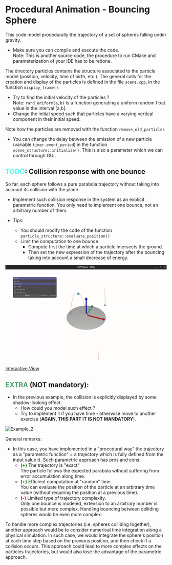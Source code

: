 # Procedural Animation - Bouncing Sphere

This code model procedurally the trajectory of a set of spheres falling under gravity.

- Make sure you can compile and execute the code.\
  Note: This is another source code, the procedure to run CMake and parameterization of your IDE has to be redone.

The directory particles contains the structure associated to the particle model (position, velocity, time of birth, etc.). The general calls for the creation and display of the particles is defined in the file `scene.cpp`, in the function `display_frame()`.

- Try to find the initial velocity of the particles ?\
  Note: `rand_uniform(a,b)` is a function generating a uniform random float value in the interval \[a,b\].
- Change the initial speed such that particles have a varying vertical component in their initial speed.

Note how the particles are removed with the function `remove_old_particles`

- You can change the delay between the emission of a new particle (variable `timer.event_period`) in the function `scene_structure::initialize()`. This is also a parameter which we can control through GUI.

## <font color="#52ffe8">**TODO**</font>: Collision response with one bounce

So far, each sphere follows a pure parabola trajectory without taking into account its collision with the plane.

- Implement such collision response in the system as an explicit parametric function.
        You only need to implement one bounce, not an arbitrary number of them.

- Tips:
    - You should modify the code of the function `particle_structure::evaluate_position()`
    - Limit the computation to one bounce
        - Compute first the time at which a particle intersects the ground.
        - Then set the new expression of the trajectory after the bouncing taking into account a small decrease of energy.

![Example_1](02abouncingsol.gif)

[Interactive View](https://imagecomputing.net/course/2023_2024/inf585/lab/content/02_procedural_animation/b_sphere_bounce/web/index.html)


## <font color="#50a16e">**EXTRA**</font> (**NOT** mandatory):
- In the previous example, the collision is explicitly displayed by some shadow-looking effect.
  - How could you model such effect ?
  - Try to implement it if you have time - otherwise move to another exercise (**AGAIN, THIS PART IT IS NOT MANDATORY**).

![Example_2](02abouncingsolshadow.gif)

General remarks:

- In this case, you have implemented in a "procedural way" the trajectory as a "parametric function" = a trajectory which is fully defined from the input value tt. Such parametric approach has pros and cons:
  + **<span style="color:green">(+)</span>** The trajectory is "exact"\
    The particle follows the expected parabola without suffering from error accumulation along time.
  + **<span style="color:green">(+)</span>** Efficient computation at "random" time.\
    You can evaluate the position of the particle at an arbitrary time value (without requiring the position at a previous time).
  + **<span style="color:red">(-)</span>** Limited type of trajectory complexity.\
    Only one bounce is modeled, extension to an arbitrary number is possible but more complex.
    Handling bouncing between colliding spheres would be even more complex.

To handle more complex trajectories (i.e. spheres colliding together), another approach would be to consider numerical time integration along a physical simulation. In such case, we would integrate the sphere's position at each time step based on the previous position, and then check if a collision occurs. This approach could lead to more complex effects on the particles trajectories, but would also lose the advantage of the parametric approach.
